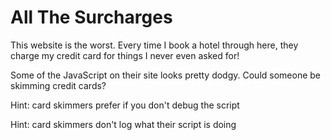 # All The Surcharges

This website is the worst.  Every time I book a hotel through here, they charge my credit card for things I never even asked for!  

Some of the JavaScript on their site looks pretty dodgy.  Could someone be skimming credit cards?

Hint: card skimmers prefer if you don't debug the script

Hint: card skimmers don't log what their script is doing